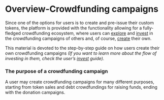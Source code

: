 # Overview-Crowdfunding campaigns

Since one of the options for users is to create and pre-issue their custom tokens, the platform is provided with the functionality allowing for a fully-fledged crowdfunding ecosystem, where users can [explore](../invest/explore-crowdfunding-campaigns.md) and [invest](../invest/invest-in-crowdfunding-campaigns.md) in the crowdfunding campaigns of others and, of course, [create](crowdfunding-campaign-creation.md) their own.

This material is devoted to the step-by-step guide on how users create their own crowdfunding campaigns _\(If you want to learn more about the flow of investing in them, check the user’s_ [_invest_](../invest/overview.md) _guide\)._

### The purpose of a crowdfunding campaign <a id="the-purpose-of-a-crowdfunding-campaign"></a>

A user may create crowdfunding campaigns for many different purposes, starting from token sales and debt crowdfundings for raising funds, ending with the donation campaigns.

